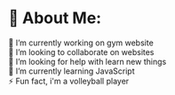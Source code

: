 # 💫 About Me:
🔭 I’m currently working on gym website<br>👯 I’m looking to collaborate on websites<br>🤝 I’m looking for help with learn new things<br>🌱 I’m currently learning JavaScript<br>⚡ Fun fact, i'm a volleyball player

